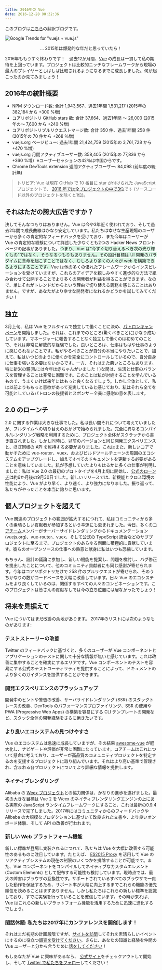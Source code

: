 ```yaml
---
title: 2016年の Vue
date: 2016-12-28 00:32:36
---
```


このブログは[こちら](https://medium.com/the-vue-point/vue-in-2016-8df71d98bfb3#.76ezxb9bg)の翻訳ブログです。

![Google Trends for "vuejs + vue.js"](https://cdn-images-1.medium.com/max/1600/1*ZJD3llCWveVH9-uUcCjMCw.png)
<figcaption style="font-size:14px;text-align:center;">... 2015年は爆発的な年だと思っていたら！</figcaption>

2016年ももうすぐ終わりです！　過去12か月間、[Vue](https://vuejs.org/) の成長は一貫して私の期待を上回っています。プロジェクトは比較的ニッチなフレームワークから現場の最大のプレイヤーとしばしば比較されるようになるまでに成長しました。何が起こったのか見てみましょう！

## 2016年の統計概要

- NPM ダウンロード数: 合計 1,943,567、過去1年間 1,531,217 (2015年の 382,184 から +300 %増)
- コアリポジトリ GitHub stars 数: 合計 37,664、過去1年間 〜 26,000 (2015年の～ 7,600 から +240 %増)
- コアリポジトリプルリクエストマージ数: 合計 350 件、過去1年間 258 件 (2015年の 70 件から +268 ％増)
- vuejs.org ページビュー: 過去1年間 21,424,759 (2015年の 3,761,728 から +470 %増)
- vuejs.org 月間アクティブユーザー数: 358,405 (2015年の 77,836 から +360 %増）※ユーザーセッションの42％は中国からです。
- Chrome DevTools extension 週間アクティブユーザー: 84,098 (前年度の統計無)

> トリビア: Vue は現在 GitHub で 10 番目に star が付けられた JavaScript プロジェクトで、 [2016 年では全プロジェクトの中で3位](https://docs.google.com/spreadsheets/d/11bGpZq6ixlhrmQnzEUqbgbwTQwQVdtvILjp32vaOKBc/edit#gid=1735042899)です (ソースコード以外のプロジェクトを除くと1位)。

## それはただの誇大広告ですか？

決してそんなつもりはありません。Vue は今や3年近く使われており、そして過去2年間で成長曲線はかなり安定しています。私たちは幸せな生産現場のユーザーから多くの肯定的なフィードバックを受けており、また今年はユーザーが Vue の肯定的な経験について詳述した少なくとも2つの Hacker News フロントページの記事がありました。<span style="background-color: transparent !important; background-image: linear-gradient(to bottom, rgba(219, 249, 229, 1), rgba(219, 249, 229, 1));">つまり、Vue は"今すぐ切り替えるべき次の光り輝くもの"ではなく、そうなるつもりもありません。その設計目標は UI 開発のパラダイムに革命を起こすことではなく、むしろより多くの人々が web を構築できるようにすることです。</span>Vue は他の多くの優れたフレームワークからインスピレーションを受けていますが、これらのアイデアを親しみやすく進歩的な方法で組み合わせて公開することでより多くの開発者が利益を得ることができます。なので、単にそれがトレンドだからという理由で切り替える義務を感じることはありません。ですが、あなたがより幸せな開発者になれるかどうかを試してみてください！

## 独立

3月上旬、私は Vue をフルタイムで独立して働くことに決め、[パトロンキャンペーン](https://www.patreon.com/evanyou)を開始しました。それは、これまでのところ(驚くべきことに)かなり成功しています。マネージャーに報告することなく独立して働くのは初めてのことで、それは非常に解放的な経験でした。良いところは、仕事はもはや仕事のように感じられないことです。私がやるべきことが自分の本当にやりたいことで、加えて、私はいつどのように働くかを完全にコントロールしているので、自分自身に仕事を強いる必要はないからです。一方、それはまた悪いところもあります。特に新米の親(私には今年は赤ちゃんがいました！)な間は、生活と仕事のバランスを管理することは非常に困難です。このことは私が対処することを学んでいるもので、うまくいけば来年にはもっと良くなるでしょう。しかし全体として、私は以前よりももっと意欲があって充実していると感じており、私はそれら全てを可能としているパトロンの後援者とスポンサー全員に感謝の意を表します。

## 2.0 のローンチ

2.0 に関する作業は大きな仕事でした。私は長い間それについて考えていましたが、フルタイムへの切り替えのおかげで始められました。完全に異なるコンパイル/レンダリング戦略を利用するために、プロジェクト全体がスクラッチから書き直されました。しかし同時に、以前のバージョンと同じ開発エクスペリエンスと、ほぼ同様の API を維持する必要がありました。これはまた、新しいコアで動かすために vue-router、vuex、およびビルドツールチェーンの周囲のエコシステムをアップグレードし、加えてすべてのドキュメントを更新する必要があることを意味していました。私が予想していたよりもはるかに多くの仕事が判明しました：私は Vue 2.0 の最初のプロトタイプを4月上旬に開始し、[公式のローンチ](https://jp.vuejs.org/2016/10/01/here-2.0/)は約6か月後の9月30日でした。新しいリリースでは、新機能とクロス環境の性能により、Vue がより早く、より速く、より強力になりました。振り返って、私たちがやったことを本当に誇りに思います。

## 個人プロジェクトを超えて

Vue 関連のプロジェクトの範囲が拡大するにつれて、私はコミュニティから多くの素晴らしい貢献者が参加するという幸運にも恵まれました。今日、多くの[コアチーム](https://github.com/orgs/vuejs/people)メンバーがサーバーサイドレンダリングからドキュメンテーション(vuejs.org)、vue-router、vuex、そして公式の TypeScript 統合などのサブプロジェクトに至るまで、プロジェクトのあらゆる側面に積極的に貢献しています。彼らのオープンソースの仕事への熱意と献身に私はいつも恐縮しています。

もちろん、設計の議論に参加し、新しい機能を提案し、問題を検討し、バグ修正を提出したことについて、他のコミュニティ貢献者にも同じ感謝が寄せられます。今年はコアリポジトリだけで 258 件のプルリクエストが寄せられ、そのうちかなりの数がコードベースを大幅に改善しています。日々 Vue のエコシステムをより良くしているのは、関係するすべての人々のコンビネーションです。このプロジェクトは皆さんの貢献なしでは今の立ち位置には居なかったでしょう！


## 将来を見据えて

Vue についてはまだ改善の余地があります。 2017年のリストには次のようなものがあります:

### テストストーリーの改善

Twitter のフィードバックに基づくと、多くのユーザーが Vue コンポーネントとアプリケーションのテストに関して十分な情報が無いと感じています。これは改善に集中することを確実にするエリアです。Vue コンポーネントのテストを容易にする公式のテストユーティリティを提供することによって、ドキュメントのより多くのガイダンスを提供することができます。

### 開発エクスペリエンスのブラッシュアップ

開発中のヒントや警告の改善、サーバサイドレンダリング (SSR) のスタックトレースの改善、DevTools のパフォーマンスプロファイリング、SSR の使用や PWA (Progressive Web Apps) の構築を容易にする CLI テンプレートの開発など、スタック全体の開発経験をさらに磨きたいです。

### より良いエコシステムの見つけやすさ

Vue のエコシステムは急速に成長していますが、その結果 [awesome-vue](https://github.com/vuejs/awesome-vue) が肥大化し、ナビゲートや評価が非常に困難になっています。コアチームはこれについて懸命に考えており、ユーザーが高品質のコミュニティプロジェクトを特定するのを支援するプロジェクトに取り組んでいます。それはより高い基準で管理され、含まれる各プロジェクトについてより詳細な情報を提供します。

### ネイティブレンダリング

Alibaba の [Weex プロジェクト](http://weex-project.io/)との協力関係は、かなりの進歩を遂げました。最初の大きな目標は Vue 2 を Weex のネイティブレンダリングエンジンの上にある実際の JavaScript ランタイムフレームワークにすること、これは最新の0.9.4リリースで完了しました。2017年にはコミュニティからのフィードバックや Alibaba の大規模なプロダクションに基づいて改良された文書や、より良いオンボード体験、そして API の改善が行われます。

### 新しい Web プラットフォーム機能

新しい標準が登場し実装されるにつれて、私たちは Vue を大幅に改善する可能性のあるものに注目しています。たとえば、 [ES2015 Proxy](https://developer.mozilla.org/ja/docs/Web/JavaScript/Reference/Global_Objects/Proxy) を活用して Vue のリアクティブシステムの現在の制限のいくつかを排除することが可能です。また、Vue コンポーネントをコンパイルしてネイティブなカスタムエレメント (Custom Elements) として配布する可能性も検討しています。現時点では、最大の障害はブラウザの互換性です。サポートされているすべてのブラウザで一貫した動作を保証するため、サポート率が大幅に向上するまでこれらの機能の優先順位を決めることはまずありません。しかし私たちはこれらの新しい標準を認識しており、すでに実験を行っていることを確信しています。その時が来れば、Vue はこれらの新しいプラットフォーム機能を活用するために迅速に進化するでしょう。

### 閑話休題: 私たちは2017年にカンファレンスを開催します！

それはまだ初期の計画段階ですが、[サイトを訪問](http://conf.vuejs.org/)してそれを素晴らしいイベントにするのに役立つ[調査を受けてください](https://docs.google.com/forms/d/e/1FAIpQLSfiRF9JIpvAcWL7EsnpODIhf_JiNX3PETA_S3XnqmtuG2foQA/viewform)。さらに、あなたの知識と経験を仲間の Vue ユーザーと分かち合うために[話をしてください](https://docs.google.com/forms/d/e/1FAIpQLSdtbxBpV0j_zCnELXQuIkeGH8x6gaOWE0J8tTsAdpa0O5MYOw/viewform)！


もしあなたが Vue に興味があるなら、 [公式サイト](https://vuejs.org)をチェックアウトして開始し、そして [Twitter で私たちをフォロー](https://twitter.com/vuejs)してください！
